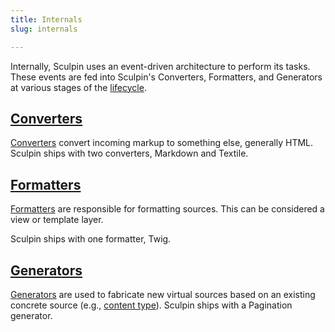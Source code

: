 ```yaml
---
title: Internals
slug: internals

---
```


Internally, Sculpin uses an event-driven architecture to perform its tasks. These
events are fed into Sculpin's Converters, Formatters, and Generators at various 
stages of the [lifecycle][5]. 

## [Converters][1]

[Converters][1] convert incoming markup to something else, generally HTML. Sculpin ships with two converters, Markdown and Textile.

## [Formatters][2]

[Formatters][2] are responsible for formatting sources. This can be considered a view or template layer.

Sculpin ships with one formatter, Twig.

## [Generators][3]

[Generators][3] are used to fabricate new virtual sources based on an existing 
concrete source (e.g., [content type][4]). Sculpin ships with a Pagination generator.

[1]: {{site.url}}/documentation/coverters/
[2]: {{site.url}}/documentation/formatters/
[3]: {{site.url}}/documentation/generators/
[4]: {{site.url}}/documentation/content-types/
[5]: {{site.url}}/documentation/extending-sculpin/lifecycle
